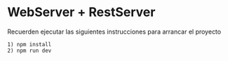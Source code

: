 # WebServer + RestServer


Recuerden ejecutar las siguientes instrucciones para arrancar el proyecto

```
1) npm install
2) npm run dev
```
